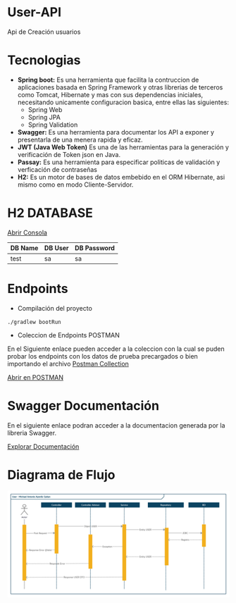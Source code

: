 # User-API
Api de Creación usuarios
# Tecnologias
* **Spring boot:** Es una herramienta que facilita la contruccion de aplicaciones basada en Spring Framework y
  otras librerias de terceros como Tomcat, Hibernate y mas con sus dependencias iniciales, necesitando unicamente
  configuracion basica, entre ellas las siguientes:
    * Spring Web
    * Spring JPA
    * Spring Validation
* **Swagger:** Es una herramienta para documentar los API a exponer y presentarla de una menera rapida y eficaz.
* **JWT (Java Web Token)** Es una de las herramientas para la generación y verificación de Token json en Java.
* **Passay:** Es una herramienta para especificar politicas de validación y verficación de contraseñas
* **H2:** Es un motor de bases de datos embebido en el ORM Hibernate, asi mismo como en modo Cliente-Servidor.
# H2 DATABASE

[Abrir Consola](http://localhost:30000/h2-console/login.jsp)

|DB Name | DB User | DB Password |
|--------|---------|-------------|
| test   | sa      | sa          |
# Endpoints
* Compilación del proyecto
```shell
./gradlew bootRun
```

* Coleccion de Endpoints POSTMAN


En el Siguiente enlace pueden acceder a la coleccion con la cual se puden probar los endpoints con los datos de prueba precargados o bien importando el archivo [Postman Collection](User.postman_collection.json)

[Abrir en POSTMAN](https://www.postman.com/red-shadow-456208/workspace/public-workspace/collection/12671277-291ceaac-f59b-4e22-a813-ea9c1a2d61be)


# Swagger Documentación

En el siguiente enlace podran acceder a la documentacion generada por la libreria Swagger.

[Explorar Documentación](http://localhost:30000/swagger-ui/index.html)

# Diagrama de Flujo
![alt text](diagrama.jpg)